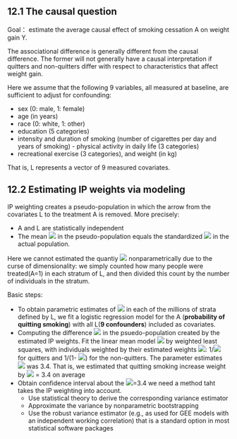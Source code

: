 ## 12.1 The causal question
Goal： estimate the average causal effect of smoking cessation A on weight gain Y.

The associational difference is generally different from the causal difference. The former will not generally have a causal interpretation if quitters and non-quitters differ with respect to characteristics that affect weight gain.

Here we assume that the following 9 variables, all measured at baseline, are sufficient to adjust for confounding: 
- sex (0: male, 1: female)
- age (in years)
- race (0: white, 1: other)
- education (5 categories)
- intensity and duration of smoking (number of cigarettes per day and years of smoking) - physical activity in daily life (3 categories)
- recreational exercise (3 categories), and weight (in kg)

That is, L represents a vector of 9 measured covariates. 

## 12.2 Estimating IP weights via modeling
IP weighting creates a pseudo-population in which the arrow from the covariates L to the treatment A is removed. More precisely:
- A and L are statistically independent 
- The mean <img src="https://render.githubusercontent.com/render/math?math=E_{ps}[Y|A=a]"> in the pseudo-population equals the standardized <img src="https://render.githubusercontent.com/render/math?math=E[Y|A=a, L=l]Pr[L=l]"> in the actual population.

Here we cannot estimated the quantiy <img src="https://render.githubusercontent.com/render/math?math=Pr[A=1|L]"> nonparametrically due to the curse of dimensionality: we simply counted how many people were treated(A=1) in each stratum of L, and then divided this count by the number of individuals in the stratum. 

Basic steps:
- To obtain parametric estimates of <img src="https://render.githubusercontent.com/render/math?math=Pr[A=1|L]"> in each of the millions of strata defined by L, we fit a logistic regression model for the A (**probability of quitting smoking**) with all L(**9 confounders**) included as covariates. 
- Computing the difference <img src="https://render.githubusercontent.com/render/math?math=\bar{E}_{ps}[Y|A=1] - \bar{E}_{ps}[Y|A=0]"> in the psuedo-population created by the estimated IP weights. Fit the linear mean model <img src="https://render.githubusercontent.com/render/math?math=E[Y|A] = \theta_{0} + \theta_{1}*A"> by weighted least squares, with individuals weighted by their estimated weights <img src="https://render.githubusercontent.com/render/math?math=\bar{W}">: 1/<img src="https://render.githubusercontent.com/render/math?math=\bar{Pr}[A=1|L]"> for quitters and 1/(1- <img src="https://render.githubusercontent.com/render/math?math=\bar{Pr}[A=1|L]">) for the non-quitters. The parameter estimates <img src="https://render.githubusercontent.com/render/math?math=\bar{\theta}"> was 3.4. That is, we estimated that quitting smoking increase weight by <img src="https://render.githubusercontent.com/render/math?math=\bar{\theta}"> = 3.4 on average
- Obtain confidence interval about the <img src="https://render.githubusercontent.com/render/math?math=\bar{\theta}">=3.4 we need a method taht takes the IP weighting into account.
  - Use statistical theory to derive the corresponding variance estimator
  - Approximate the variance by nonparametric bootstrapping
  - Use the robust variance estimator (e.g., as used for GEE models with an independent working correlation) that is a standard option in most statistical software packages
